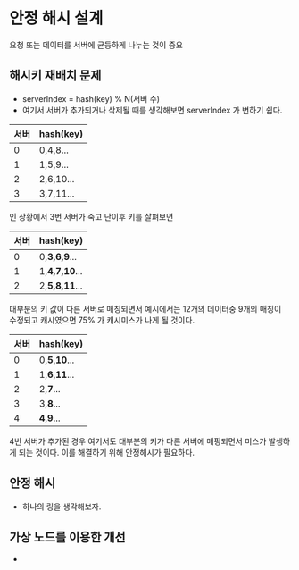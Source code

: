 # 안정 해시 설계

요청 또는 데이터를 서버에 균등하게 나누는 것이 중요

## 해시키 재배치 문제

* serverIndex = hash(key) % N(서버 수)
* 여기서 서버가 추가되거나 삭제될 때를 생각해보면 serverIndex 가 변하기 쉽다.

| 서버 | hash(key) |
|----|-----------|
| 0  | 0,4,8...  |
| 1  | 1,5,9...  |
| 2  | 2,6,10... |
| 3  | 3,7,11... |

인 상황에서 3번 서버가 죽고 난이후 키를 살펴보면

| 서버 | hash(key)       |
|----|-----------------|
| 0  | 0,**3,6,9**...  |
| 1  | 1,**4,7,10**... |
| 2  | 2,**5,8,11**... |

대부분의 키 값이 다른 서버로 매칭되면서 예시에서는 12개의 데이터중 9개의 매칭이 수정되고 캐시였으면 75% 가 캐시미스가 나게 될 것이다.

| 서버 | hash(key) |
|----|---------|
| 0  | 0,**5**,**10**... |
| 1  | 1,**6**,**11**... |
| 2  | 2,**7**...  |
| 3  | 3,**8**...  |
| 4  | **4**,**9**... | 

4번 서버가 추가된 경우 여기서도 대부분의 키가 다른 서버에 매핑되면서 미스가 발생하게 되는 것이다.
이를 해결하기 위해 안정해시가 필요하다.

## 안정 해시
* 하나의 링을 생각해보자.


## 가상 노드를 이용한 개선
* 